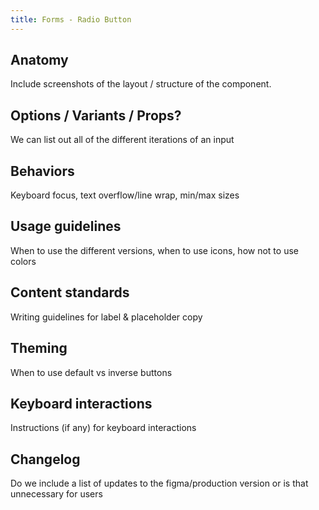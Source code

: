 ```yaml
---
title: Forms - Radio Button
---
```


## Anatomy

Include screenshots of the layout / structure of the component.

## Options / Variants / Props?

We can list out all of the different iterations of an input

## Behaviors

Keyboard focus, text overflow/line wrap, min/max sizes

## Usage guidelines

When to use the different versions, when to use icons, how not to use colors

## Content standards

Writing guidelines for label & placeholder copy

## Theming

When to use default vs inverse buttons

## Keyboard interactions

Instructions (if any) for keyboard interactions

## Changelog

Do we include a list of updates to the figma/production version or is that unnecessary for users
